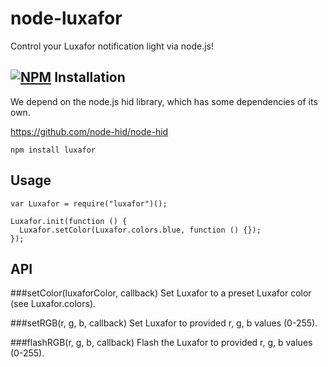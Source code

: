 node-luxafor
====

Control your Luxafor notification light via node.js!

[![NPM](https://nodei.co/npm/luxafor.png?downloads=true&stars=true)](https://nodei.co/npm/luxafor/)
Installation
----

We depend on the node.js hid library, which has some dependencies of its own.

https://github.com/node-hid/node-hid

```
npm install luxafor
```

Usage
----

```
var Luxafor = require("luxafor")();

Luxafor.init(function () {
  Luxafor.setColor(Luxafor.colors.blue, function () {});
});
```

API
----

###setColor(luxaforColor, callback)
Set Luxafor to a preset Luxafor color (see Luxafor.colors).

###setRGB(r, g, b, callback)
Set Luxafor to provided r, g, b values (0-255).

###flashRGB(r, g, b, callback)
Flash the Luxafor to provided r, g, b values (0-255).